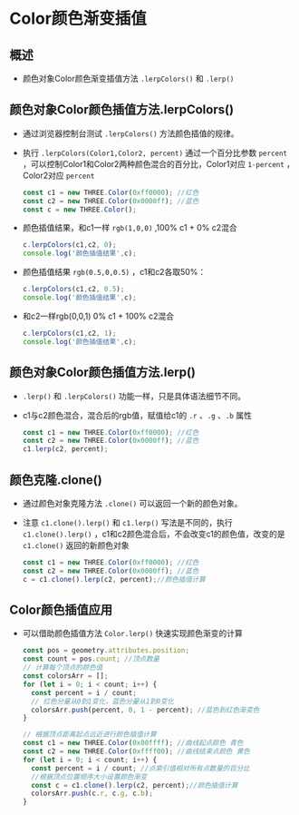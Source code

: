 # Color颜色渐变插值

## 概述

+ 颜色对象Color颜色渐变插值方法 `.lerpColors()` 和 `.lerp()`

## 颜色对象Color颜色插值方法.lerpColors()

+ 通过浏览器控制台测试 `.lerpColors()` 方法颜色插值的规律。

+ 执行 `.lerpColors(Color1,Color2, percent)` 通过一个百分比参数 `percent` ，可以控制Color1和Color2两种颜色混合的百分比，Color1对应 `1-percent` ，Color2对应 `percent`

  ```js
  const c1 = new THREE.Color(0xff0000); //红色
  const c2 = new THREE.Color(0x0000ff); //蓝色
  const c = new THREE.Color();
  ```

+ 颜色插值结果，和c1一样 `rgb(1,0,0)` ,100% c1 + 0% c2混合

  ```js
  c.lerpColors(c1,c2, 0);
  console.log('颜色插值结果',c);
  ```

+ 颜色插值结果 `rgb(0.5,0,0.5)` ，c1和c2各取50%：

  ```js
  c.lerpColors(c1,c2, 0.5);
  console.log('颜色插值结果',c);
  ```

+ 和c2一样rgb(0,0,1) 0% c1 + 100% c2混合

  ```js
  c.lerpColors(c1,c2, 1);
  console.log('颜色插值结果',c);
  ```

## 颜色对象Color颜色插值方法.lerp()

+ `.lerp()` 和 `.lerpColors()` 功能一样，只是具体语法细节不同。

+ c1与c2颜色混合，混合后的rgb值，赋值给c1的 `.r` 、`.g` 、`.b` 属性

  ```js
  const c1 = new THREE.Color(0xff0000); //红色
  const c2 = new THREE.Color(0x0000ff); //蓝色
  c1.lerp(c2, percent);
  ```

## 颜色克隆.clone()

+ 通过颜色对象克隆方法 `.clone()` 可以返回一个新的颜色对象。

+ 注意 `c1.clone().lerp()` 和 `c1.lerp()` 写法是不同的，执行 `c1.clone().lerp()` ，c1和c2颜色混合后，不会改变c1的颜色值，改变的是 `c1.clone()` 返回的新颜色对象

  ```js
  const c1 = new THREE.Color(0xff0000); //红色
  const c2 = new THREE.Color(0x0000ff); //蓝色
  c = c1.clone().lerp(c2, percent);//颜色插值计算
  ```

## Color颜色插值应用

+ 可以借助颜色插值方法 `Color.lerp()` 快速实现颜色渐变的计算

  ```js
  const pos = geometry.attributes.position;
  const count = pos.count; //顶点数量
  // 计算每个顶点的颜色值
  const colorsArr = [];
  for (let i = 0; i < count; i++) {
    const percent = i / count;
    // 红色分量从0到1变化，蓝色分量从1到0变化
    colorsArr.push(percent, 0, 1 - percent); //蓝色到红色渐变色
  }
  ```

  ```js
  // 根据顶点距离起点远近进行颜色插值计算
  const c1 = new THREE.Color(0x00ffff); //曲线起点颜色 青色
  const c2 = new THREE.Color(0xffff00); //曲线结束点颜色 黄色
  for (let i = 0; i < count; i++) {
    const percent = i / count; //点索引值相对所有点数量的百分比
    //根据顶点位置顺序大小设置颜色渐变
    const c = c1.clone().lerp(c2, percent);//颜色插值计算
    colorsArr.push(c.r, c.g, c.b);
  }
  ```
